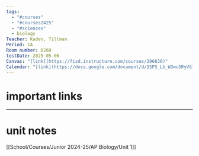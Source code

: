 ```yaml
---
tags:
  - "#courses"
  - "#courses2425"
  - "#sciences"
  - biology
Teacher: Kaden, Tillman
Period: 1A
Room number: D260
testDate: 2025-05-06
Canvas: "[link](https://fisd.instructure.com/courses/196636)"
Calendar: "[link](https://docs.google.com/document/d/1SPS_Lb_W3wu5RyVGl9QhOl3CmzOeKguvL4fNYKtsEs0/edit)"
---
```

# important  links
___
# unit notes
[[School/Courses/Junior 2024-25/AP Biology/Unit 1]]

